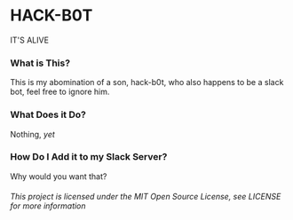 # HACK-B0T

IT'S ALIVE

### What is This?

This is my abomination of a son, hack-b0t, who also happens to be a slack bot, 
feel free to ignore him.

### What Does it Do?

Nothing, *yet*

### How Do I Add it to my Slack Server?

Why would you want that?


###### This project is licensed under the MIT Open Source License, see LICENSE for more information